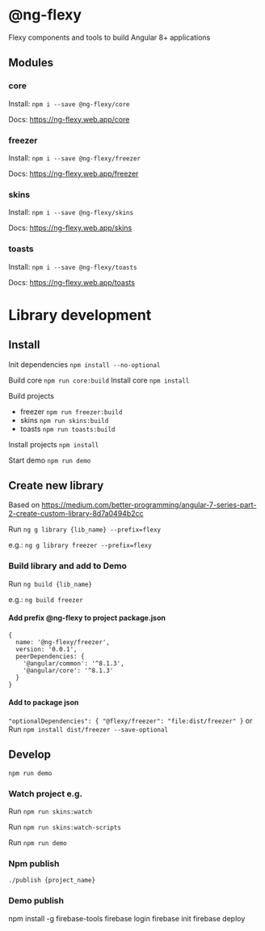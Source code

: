 # @ng-flexy

Flexy components and tools to build Angular 8+ applications

## Modules

### core

Install: `npm i --save @ng-flexy/core`

Docs: <a href="https://ng-flexy.web.app/core">https://ng-flexy.web.app/core</a>

### freezer

Install: `npm i --save @ng-flexy/freezer`

Docs: <a href="https://ng-flexy.web.app/freezer">https://ng-flexy.web.app/freezer</a>

### skins

Install: `npm i --save @ng-flexy/skins`

Docs: <a href="https://ng-flexy.web.app/skins">https://ng-flexy.web.app/skins</a>

### toasts

Install: `npm i --save @ng-flexy/toasts`

Docs: <a href="https://ng-flexy.web.app/toasts">https://ng-flexy.web.app/toasts</a>

# Library development

## Install

Init dependencies `npm install --no-optional`

Build core `npm run core:build`
Install core `npm install`

Build projects

- freezer `npm run freezer:build`
- skins `npm run skins:build`
- toasts `npm run toasts:build`

Install projects `npm install`

Start demo `npm run demo`

## Create new library

Based on https://medium.com/better-programming/angular-7-series-part-2-create-custom-library-8d7a0494b2cc

Run `ng g library {lib_name} --prefix=flexy`

e.g.: `ng g library freezer --prefix=flexy`

### Build library and add to Demo

Run `ng build {lib_name}`

e.g.: `ng build freezer`

#### Add prefix @ng-flexy to project package.json

```json5
{
  name: '@ng-flexy/freezer',
  version: '0.0.1',
  peerDependencies: {
    '@angular/common': '^8.1.3',
    '@angular/core': '^8.1.3'
  }
}
```

#### Add to package json

`"optionalDependencies": { "@flexy/freezer": "file:dist/freezer" }`
or
Run `npm install dist/freezer --save-optional`

## Develop

`npm run demo`

### Watch project e.g.

Run `npm run skins:watch`

Run `npm run skins:watch-scripts`

Run `npm run demo`

### Npm publish

`./publish {project_name}`

### Demo publish

npm install -g firebase-tools
firebase login
firebase init
firebase deploy
